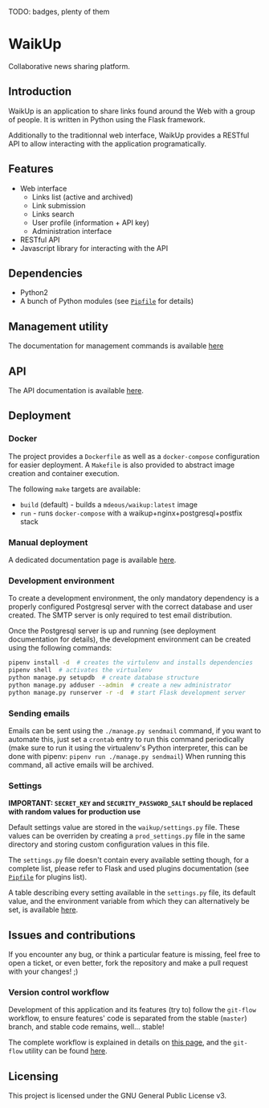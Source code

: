 TODO: badges, plenty of them

# WaikUp
Collaborative news sharing platform.

## Introduction
WaikUp is an application to share links found around the Web with a group of people.
It is written in Python using the Flask framework.

Additionally to the traditionnal web interface, WaikUp provides a RESTful API to allow
interacting with the application programatically.

## Features
* Web interface
    * Links list (active and archived)
    * Link submission
    * Links search
    * User profile (information + API key)
    * Administration interface
* RESTful API
* Javascript library for interacting with the API

## Dependencies
* Python2
* A bunch of Python modules (see [`Pipfile`](Pipfile "Pipfile") for details)

## Management utility
The documentation for management commands is available [here](docs/MANAGEMENT.md "Management 
commands")

## API
The API documentation is available [here](docs/API.md "API documentation").

## Deployment

### Docker
The project provides a `Dockerfile` as well as a `docker-compose` configuration for easier
deployment. A `Makefile` is also provided to abstract image creation and container execution.

The following `make` targets are available:
* `build` (default) - builds a `mdeous/waikup:latest` image
* `run` - runs `docker-compose` with a waikup+nginx+postgresql+postfix stack

### Manual deployment
A dedicated documentation page is available [here](docs/DEPLOY.md "Deployment documentation").

### Development environment
To create a development environment, the only mandatory dependency is a properly configured
Postgresql server with the correct database and user created. The SMTP server is only required
to test email distribution.

Once the Postgresql server is up and running (see deployment documentation for details),
the development environment can be created using the following commands:

```bash
pipenv install -d  # creates the virtulenv and installs dependencies
pipenv shell  # activates the virtualenv
python manage.py setupdb  # create database structure
python manage.py adduser --admin  # create a new administrator
python manage.py runserver -r -d  # start Flask development server
```

### Sending emails
Emails can be sent using the `./manage.py sendmail` command, if you want to automate this, 
just set a `crontab` entry to run this command periodically (make sure to run it using the 
virtualenv's Python interpreter, this can be done with pipenv: `pipenv run ./manage.py sendmail`) 
When running this command, all active emails will be archived.

### Settings
**IMPORTANT: `SECRET_KEY` and `SECURITY_PASSWORD_SALT` should be replaced with random
values for production use**

Default settings value are stored in the `waikup/settings.py` file. These values can be
overriden by creating a `prod_settings.py` file in the same directory and storing custom
configuration values in this file.

The `settings.py` file doesn't contain every available setting though, for a complete list,
please refer to Flask and used plugins documentation (see [`Pipfile`](Pipfile "Pipfile") for 
plugins list).

A table describing every setting available in the `settings.py` file, its default value, 
and the environment variable from which they can alternatively be set, is available
[here](docs/SETTINGS.md "Settings list").

## Issues and contributions
If you encounter any bug, or think a particular feature is missing, feel free to open a
ticket, or even better, fork the repository and make a pull request with your changes! ;)


### Version control workflow
Development of this application and its features (try to) follow the `git-flow` workflow,
to ensure features' code is separated from the stable (`master`) branch, and stable code
remains, well... stable!

The complete workflow is explained in details on
[this page](http://nvie.com/posts/a-successful-git-branching-model/ "A successful branching model"),
and the `git-flow` utility can be found [here](https://github.com/nvie/gitflow "Git-Flow").


## Licensing
This project is licensed under the GNU General Public License v3.

